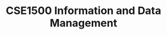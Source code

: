 ---
layout: post
title: CSE1500 Information and Data Management
course_name: Information and Data Management
topic: Breaking databases via SQL Injection attacks
slides: SQL-injection_v2.pdf
video: https://collegerama.tudelft.nl/Mediasite/Showcase/bsc-cse/Presentation/decfae22a1924dce9cb651d27b7264641d
years: 2018, 2019, 2020, 2021
guest: false
---
